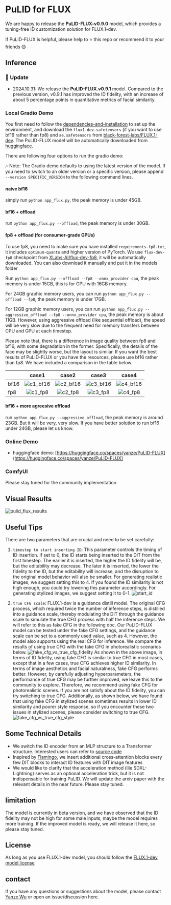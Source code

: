 # PuLID for FLUX
We are happy to release the **PuLID-FLUX-v0.9.0** model, which provides a tuning-free ID customization solution for FLUX.1-dev. 

If PuLID-FLUX is helpful, please help to ⭐ this repo or recommend it to your friends 😊

## Inference
### :triangular_flag_on_post: Update
- 2024.10.31: We release the **PuLID-FLUX.v0.9.1** model. Compared to the previous version, v0.9.1 has improved the ID fidelity, with an increase of about 5 percentage points in quantitative metrics of facial similarity.

### Local Gradio Demo
You first need to follow the [dependencies-and-installation](../README.md#wrench-dependencies-and-installation) to set 
up the environment, and download the `flux1-dev.safetensors` (if you want to use bf16 rather than fp8) and `ae.safetensors` from [black-forest-labs/FLUX.1-dev](https://huggingface.co/black-forest-labs/FLUX.1-dev/tree/main).
The PuLID-FLUX model will be automatically downloaded from [huggingface](https://huggingface.co/guozinan/PuLID/tree/main).

There are following four options to run the gradio demo:

:notes: Note: The Gradio demo defaults to using the latest version of the model. If you need to switch to an older version or a specific version, please append `--version SPECIFIC_VERSION` to the following command lines.

#### naive bf16
simply run `python app_flux.py`, the peak memory is under 45GB.

#### bf16 + offload
run `python app_flux.py --offload`, the peak memory is under 30GB.

#### fp8 + offload  (for consumer-grade GPUs)
To use fp8, you need to make sure you have installed `requirements-fp8.txt`, it includes `optimum-quanto` and higher version of PyTorch.
We use `flux-dev-fp8` checkpoint from [XLabs-AI/flux-dev-fp8](https://huggingface.co/XLabs-AI/flux-dev-fp8), it will be automatically downloaded. You can also download it manually and put it in the models folder

Run `python app_flux.py --offload --fp8 --onnx_provider cpu`, the peak memory is under 15GB, this is for GPU with 16GB memory.

For 24GB graphic memory users, you can run `python app_flux.py --offload --fp8`, the peak memory is under 17GB.

For 12GB graphic memory users, you can run `python app_flux.py --aggressive_offload --fp8 --onnx_provider cpu`, the peak memory is about 11GB. 
However, using aggressive offload (like sequential offload), the speed will be very slow due to the frequent need for memory transfers between CPU and GPU at each timestep.

Please note that, there is a difference in image quality between fp8 and bf16, with some degradation in the former. 
Specifically, the details of the face may be slightly worse, but the layout is similar. If you want the best results
of PuLID-FLUX or you have the resources, please use bf16 rather than fp8.
We have included a comparison in the table below.

|      |                                            case1                                            |                                            case2                                             |                                            case3                                            |                                           case4                                          |
|------|:-------------------------------------------------------------------------------------------:|:--------------------------------------------------------------------------------------------:|:-------------------------------------------------------------------------------------------:|:----------------------------------------------------------------------------------------:|
| bf16 | ![c1_bf16](https://github.com/user-attachments/assets/781b2102-d5fe-4786-b4d3-7b8df501c781) | ![c2_bf16](https://github.com/user-attachments/assets/6218a6ca-f07e-4a9a-ac63-896526ff52cf)  | ![c3_bf16](https://github.com/user-attachments/assets/3b6675e5-d26e-4799-b0f3-72e4a7f9a771) |![c4_bf16](https://github.com/user-attachments/assets/b4e162ca-da8b-4e68-8d6b-ba1a674b2a0b)|
| fp8  | ![c1_fp8](https://github.com/user-attachments/assets/8547f020-bd39-4e9b-aa82-b85be4efc41c)  |  ![c2_fp8](https://github.com/user-attachments/assets/00d3d485-0298-4966-82e1-a31946797ac8)  | ![c3_fp8](https://github.com/user-attachments/assets/b1c6a6b6-1140-49a3-93bd-1245ee5fef4c)  |![c4_fp8](https://github.com/user-attachments/assets/62e512ca-6315-4a89-9350-430e20b86b36)|


#### bf16 + more agreesive offload
run `python app_flux.py --aggressive_offload`, the peak memory is around 23GB.
But it will be very, very slow. If you have better solution to run bf16 under 24GB, please let us know.

### Online Demo
- huggingface demo: 
[https://huggingface.co/spaces/yanze/PuLID-FLUX](https://huggingface.co/spaces/yanze/PuLID-FLUX)

### ComfyUI
Please stay tuned for the community implementation

## Visual Results
![pulid_flux_results](https://github.com/user-attachments/assets/7eafb90a-fdd1-4ae7-bc41-8c428d568848)


## Useful Tips
There are two parameters that are crucial and need to be set carefully:

1. `timestep to start inserting ID`: This parameter controls the timing of ID insertion. If set to 0, the ID starts being inserted to the DIT from the first timestep. The earlier it is inserted, the higher the ID fidelity will be, but the editability may decrease. The later it is inserted, the lower the fidelity to the ID, but the editability will increase, and the disruption to the original model behavior will also be smaller. For generating realistic images, we suggest setting this to 4. If you found the ID similarity is not high enough, you could try lowering this parameter accordingly. For generating stylized images, we suggest setting it to 0-1.
![start_id](https://github.com/user-attachments/assets/3866ffab-542d-4e2f-9a0c-6877c9158d49)

2. `true CFG scale`: FLUX.1-dev is a guidance distill model. The original CFG process, which required twice the number of inference steps, is distilled into a guidance scale, thereby modulating the DIT through the guidance scale to simulate the true CFG process with half the inference steps. We will refer to this as fake CFG in the following doc. Our PuLID-FLUX model can be tested under the fake CFG settings, and the guidance scale can be set to a commonly used value, such as 4. However, the model also supports using the real CFG for inference. We compare the results of using true CFG with the fake CFG in photorealistic scenarios below.
![fake_cfg_vs_true_cfg_fidelity](https://github.com/user-attachments/assets/73b44dc8-37c7-48c8-8f55-73882731126d)
As shown in the above image, in terms of ID fidelity, using fake CFG is similar to true CFG in most cases, except that in a few cases, true CFG achieves higher ID similarity. In terms of image aesthetics and facial naturalness, fake CFG performs better. However, by carefully adjusting hyperparameters, the performance of true CFG may be further improved, we leave this to the community to explore. Therefore, we recommend using fake CFG for photorealistic scenes. If you are not satisfy about the ID fidelity, you can try switching to true CFG. Additionally, as shown below, we have found that using fake CFG in stylized scenes sometimes results in lower ID similarity and poorer style response, so if you encounter these two issues in stylized scenes, please consider switching to true CFG.
![fake_cfg_vs_true_cfg_style](https://github.com/user-attachments/assets/fb042639-64e6-4bb3-a3a4-5c138793318e)

   

## Some Technical Details
- We switch the ID encoder from an MLP structure to a Transformer structure. Interested users can refer to [source code](https://github.com/ToTheBeginning/PuLID/blob/cce7cdd65b5bf283c1a39c29f2726902a3c135ca/pulid/encoders_flux.py#L122)
- Inspired by [Flamingo](https://arxiv.org/abs/2204.14198), we insert additional cross-attention blocks every few DIT blocks to interact ID features with DIT image features
- We would like to clarify that the acceleration method (lile SDXL-Lightning) serves as an
optional acceleration trick, but it is not indispensable for training PuLID. We will update the arxiv paper with the relevant details in the near future. Please stay tuned.


## limitation
The model is currently in beta version, and we have observed that the ID fidelity may not be high for some male inputs, maybe the model requires more training. If the improved model is ready, we will release it here, so please stay tuned.

## License
As long as you use FLUX.1-dev model, you should follow the [FLUX.1-dev model license](https://github.com/black-forest-labs/flux/tree/main/model_licenses)

## contact
If you have any questions or suggestions about the model, please contact [Yanze Wu](https://tothebeginning.github.io/) or open an issue/discussion here.